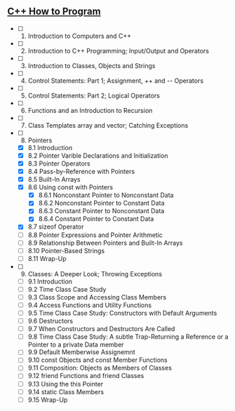 
## [C++ How to Program](http://www.amazon.com/dp/0133378713)

 - [ ] 1. Introduction to Computers and C++
 - [ ] 2. Introduction to C++ Programming; Input/Output and Operators
 - [ ] 3. Introduction to Classes, Objects and Strings
 - [ ] 4. Control Statements: Part 1; Assignment, ++ and -- Operators
 - [ ] 5. Control Statements: Part 2; Logical Operators
 - [ ] 6. Functions and an Introduction to Recursion
 - [ ] 7. Class Templates array and vector; Catching Exceptions
 - [ ] 8. Pointers
     - [x] 8.1 Introduction
     - [x] 8.2 Pointer Varible Declarations and Initialization
     - [x] 8.3 Pointer Operators
     - [x] 8.4 Pass-by-Reference with Pointers
     - [x] 8.5 Built-In Arrays
     - [x] 8.6 Using const with Pointers
         - [x] 8.6.1 Nonconstant Pointer to Nonconstant Data
         - [x] 8.6.2 Nonconstant Pointer to Constant Data
         - [x] 8.6.3 Constant Pointer to Nonconstant Data
         - [x] 8.6.4 Constant Pointer to Constant Data
     - [x] 8.7 sizeof Operator
     - [ ] 8.8 Pointer Expressions and Pointer Arithmetic
     - [ ] 8.9 Relationship Between Pointers and Built-In Arrays
     - [ ] 8.10 Pointer-Based Strings
     - [ ] 8.11 Wrap-Up
 - [ ] 9. Classes: A Deeper Look; Throwing Exceptions
     - [ ] 9.1 Introduction
     - [ ] 9.2 Time Class Case Study
     - [ ] 9.3 Class Scope and Accessing Class Members
     - [ ] 9.4 Access Functions and Utility Functions
     - [ ] 9.5 Time Class Case Study: Constructors with Default Arguments
     - [ ] 9.6 Destructors
     - [ ] 9.7 When Constructors and Destructors Are Called
     - [ ] 9.8 Time Class Case Study: A subtle Trap-Returning a Reference or a Pointer to a private Data member
     - [ ] 9.9 Default Memberwise Assignemnt
     - [ ] 9.10 const Objects and const Member Functions
     - [ ] 9.11 Composition: Objects as Members of Classes
     - [ ] 9.12 friend Functions and friend Classes
     - [ ] 9.13 Using the this Pointer
     - [ ] 9.14 static Class Members
     - [ ] 9.15 Wrap-Up
